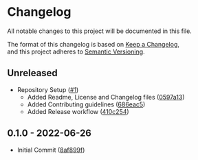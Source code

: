 # Changelog

All notable changes to this project will be documented in this file.

The format of this changelog is based on [Keep a Changelog](https://keepachangelog.com/en/1.0.0/),  
and this project adheres to [Semantic Versioning](https://semver.org/spec/v2.0.0.html).

## Unreleased

-   Repository Setup ([#1](https://github.com/impulse-interactive/unreal-common-level-prototype-plugin/pull/1))
    -   Added Readme, License and Changelog files ([0597a13](https://github.com/impulse-interactive/unreal-common-level-prototype-plugin/commit/0597a13))
    -   Added Contributing guidelines ([686eac5](https://github.com/impulse-interactive/unreal-common-level-prototype-plugin/commit/686eac5))
    -   Added Release workflow ([410c254](https://github.com/impulse-interactive/unreal-common-level-prototype-plugin/commit/410c254))

## 0.1.0 - 2022-06-26

-   Initial Commit ([8af899f](https://github.com/impulse-interactive/unreal-common-level-prototype-plugin/commit/8af899f))
